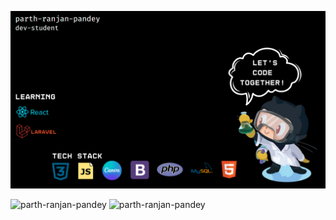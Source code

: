 ![logo](https://github.com/parth-ranjan-pandey/parth-ranjan-pandey/blob/main/parth%20git%20readme.png)

<div>
    <img src="https://github-readme-stats.vercel.app/api?username=parth-ranjan-pandey&show_icons=true&locale=en" alt="parth-ranjan-pandey" />
    <img src="https://github-readme-streak-stats.herokuapp.com/?user=parth-ranjan-pandey&" alt="parth-ranjan-pandey" />
</div>
